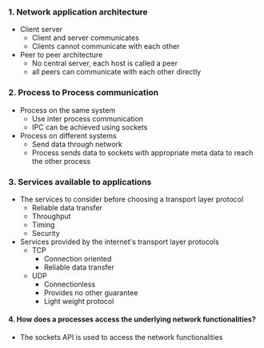 
### 1. Network application architecture
- Client server
	- Client and server communicates
	- Clients cannot communicate with each other
- Peer to peer architecture
	- No central server, each host is called a peer
	- all peers can communicate with each other directly

### 2. Process to Process communication 
- Process on the same system
	- Use inter process communication 
	- IPC can be achieved using sockets
- Process on different systems
	- Send data through network
	- Process sends data to sockets with appropriate meta data to reach the other process 

### 3. Services available to applications
- The services to consider before choosing a transport layer protocol
	- Reliable data transfer
	- Throughput
	- Timing
	- Security
- Services provided by the internet's transport layer protocols
	- TCP
		- Connection oriented
		- Reliable data transfer
	- UDP
		- Connectionless
		- Provides no other guarantee 
		- Light weight protocol

#### 4. How does a processes access the underlying network functionalities?
- The sockets API is used to access the network functionalities
